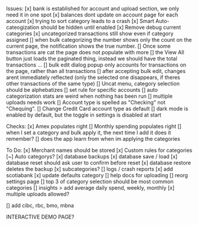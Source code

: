 Issues:
[x] bank is established for account and upload section, we only need it in one spot
[x] balances dont update on account page for each account
[x] trying to sort category leads to a crash
[x] Smart Auto-cateogization should be hidden until enabled
[x] Remove debug current categories
[x] uncategorized transactions still show even if category assigned
[] when bulk categorizing the number shows only the count on the current page, the notification shows the true number.
[] Once some transactions are cat the page does not populate with more
[] the View All button just loads the paginated thing, instead we should have the total transactions ...
[] bulk edit dialog popup only accounts for transactions on the page, rather than all transactions
[] after accepting bulk edit, changes arent immediately reflected (only the selected one disappears, if theres other transactions of the same type)
[] Uncat menu, category selection should be alphebatizes
[] set rule for specific accounts
[] auto categorization stats are weird when nothing has been run
[] multiple uploads needs work
[] Account type is spelled as "Checking" not "Chequing".
[] Change Credit Card account type as default
[] dark mode is enabled by default, but the toggle in settings is disabled at start

Checks:
[x] Amex populates right
[] Monthly spending populates right
[] when I set a category and bulk apply it, the next time I add it does it remember?
[] does the app learn from when im applying the categories


To Do:
[x] Merchant names should be stored 
[x] Custom rules for categories
[~] Auto categorys?
[x] database backups 
[x] database save / load
[x] database reset should ask user to confirm before reset
[x] database restore deletes the backup
[x] subcategories?
[] logs / crash reports
[x] add scotiabank
[x] update defaults category
[] help docs for uploading
[] reorg settings page
[] top 3 of category selection should be most common categories
[] insights > add average daily spend, weekly, monthly
[x] multiple uploads allowed?

[] add cibc, rbc, bmo, mbna

INTERACTIVE DEMO PAGE? 
